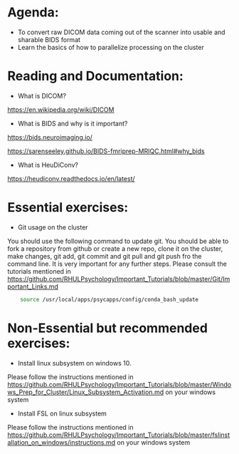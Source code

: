 # Agenda: 
  - To convert raw DICOM data coming out of the scanner into usable and sharable BIDS format
  - Learn the basics of how to parallelize processing on the cluster
  
# Reading and Documentation:

  - What is DICOM?
  
  https://en.wikipedia.org/wiki/DICOM
  
  
  - What is BIDS and why is it important?
  
  https://bids.neuroimaging.io/
  
  https://sarenseeley.github.io/BIDS-fmriprep-MRIQC.html#why_bids
  
  
  - What is HeuDiConv?

  https://heudiconv.readthedocs.io/en/latest/

# Essential exercises:

  - Git usage on the cluster
  
You should use the following command to update git. You should be able to fork a repository from github or create a new repo, clone it on the cluster, make changes, git add, git commit and git pull and git push fro the command line. It is very important for any further steps. Please consult the tutorials mentioned in https://github.com/RHULPsychology/Important_Tutorials/blob/master/Git/Important_Links.md
  
  ```bash
      source /usr/local/apps/psycapps/config/conda_bash_update
  ```
  
  

# Non-Essential but recommended exercises: 

  - Install linux subsystem on windows 10.
  
  Please follow the instructions mentioned in https://github.com/RHULPsychology/Important_Tutorials/blob/master/Windows_Prep_for_Cluster/Linux_Subsystem_Activation.md on your windows system
  
  - Install FSL on linux subsystem
  
 Please follow the instructions mentioned in https://github.com/RHULPsychology/Important_Tutorials/blob/master/fslinstallation_on_windows/instructions.md on your windows system
  
